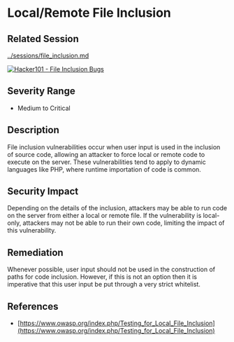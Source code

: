 Local/Remote File Inclusion
===========================

Related Session
---------------

[../sessions/file_inclusion.md](../sessions/file_inclusion.md)

[![Hacker101 - File Inclusion Bugs](https://img.youtube.com/vi/ehp9TdmXWr0/0.jpg)](https://www.youtube.com/watch?v=ehp9TdmXWr0)

Severity Range
--------------

- Medium to Critical

Description
-----------

File inclusion vulnerabilities occur when user input is used in the inclusion of source code, allowing an attacker to force local or remote code to execute on the server.  These vulnerabilities tend to apply to dynamic languages like PHP, where runtime importation of code is common.

Security Impact
---------------

Depending on the details of the inclusion, attackers may be able to run code on the server from either a local or remote file.  If the vulnerability is local-only, attackers may not be able to run their own code, limiting the impact of this vulnerability.

Remediation
-----------

Whenever possible, user input should not be used in the construction of paths for code inclusion.  However, if this is not an option then it is imperative that this user input be put through a very strict whitelist.

References
----------

- [https://www.owasp.org/index.php/Testing_for_Local_File_Inclusion](https://www.owasp.org/index.php/Testing_for_Local_File_Inclusion)
